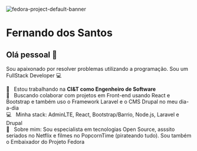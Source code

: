 ![fedora-project-default-banner](https://user-images.githubusercontent.com/7634766/122687829-fb17e180-d1ee-11eb-8288-9e78d662f365.png)


# Fernando dos Santos

## Olá pessoal 👋
Sou apaixonado por resolver problemas utilizando a programação.
Sou um FullStack Developer :computer:

 :rocket:  &nbsp; Estou trabalhando na **CI&T como Engenheiro de Software**
 <br/> :purple_heart: &nbsp; Buscando colaborar com projetos em Front-end usando React e Bootstrap e também uso o Framework Laravel e o CMS Drupal no meu dia-a-dia
 <br/> :computer: &nbsp; Minha stack: AdminLTE, React, Bootstrap/Barrio, Node.js, Laravel e Drupal
 <br/> 💬  &nbsp; Sobre mim: Sou especialista em tecnologias Open Source, asssito seriados no Netflix e filmes no PopcornTime (pirateando tudo). Sou também o Embaixador do Projeto Fedora
